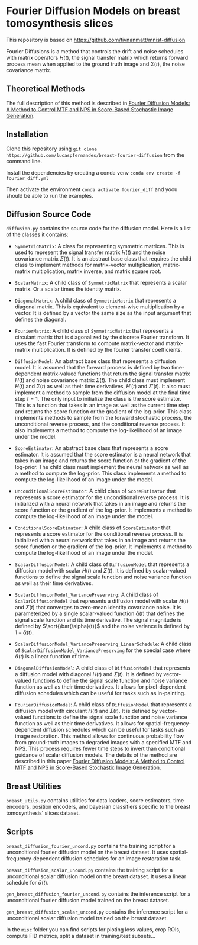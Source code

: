 # Fourier Diffusion Models on breast tomosynthesis slices

This repository is based on https://github.com/tivnanmatt/mnist-diffusion

Fourier Diffusions is a method that controls the drift and noise schedules with matrix operators $H(t)$, the signal transfer matrix which returns forward process mean when applied to the ground truth image and $\Sigma(t)$, the noise covariance matrix. 


## Theoretical Methods

The full description of this method is described in [Fourier Diffusion Models: A Method to Control MTF and NPS in Score-Based Stochastic Image Generation](https://arxiv.org/abs/2303.13285).

## Installation

Clone this repository using `git clone https://github.com/lucaspfernandes/breast-fourier-diffusion` from the command line. 

Install the dependencies by creating a conda venv `conda env create -f fourier_diff.yml` 

Then activate the environment `conda activate fourier_diff` and yoou should be able to run the examples.

## Diffusion Source Code

`diffusion.py` contains the source code for the diffusion model. Here is a list of the classes it contains:

- `SymmetricMatrix`: A class for representing symmetric matrices. This is used to represent the signal transfer matrix $H(t)$ and the noise covariance matrix $\Sigma(t)$. It is an abstract base class that requires the child class to implement methods for matrix-vector multiplication, matrix-matrix multiplication, matrix inverse, and matrix square root.
- `ScalarMatrix`: A child class of `SymmetricMatrix` that represents a scalar matrix. Or a scalar times the identity matrix.
- `DiagonalMatrix`: A child class of `SymmetricMatrix` that represents a diagonal matrix. This is equivalent to element-wise multiplication by a vector. It is defined by a vector the same size as the input argument that defines the diagonal. 
- `FourierMatrix`: A child class of `SymmetricMatrix` that represents a circulant matrix that is diagonalized by the discrete Fourier transform. It uses the fast Fourier transform to compute matrix-vector and matrix-matrix multiplication. It is defined by the fourier transfer coefficients. 

- `DiffusionModel`: An abstract base class that represents a diffusion model. It is assumed that the forward process is defined by two time-dependent matrix-valued functions that return the signal transfer matrix $H(t)$ and noise covariance matrix $\Sigma(t)$. The child class must implement $H(t)$ and $\Sigma(t)$ as well as their time derivatives, $H'(t)$ and $\Sigma'(t)$. It also must implement a method to sample from the diffusion model at the final time step $t=1$. The only input to initialize the class is the score estimator. This is a function that takes in an image as well as the current time step and returns the score function or the gradient of the log-prior. This class implements methods to sample from the forward stochastic process, the unconditional reverse process, and the conditional reverse process. It also implements a method to compute the log-likelihood of an image under the model.

- `ScoreEstimator`: An abstract base class that represents a score estimator. It is assumed that the score estimator is a neural network that takes in an image and returns the score function or the gradient of the log-prior. The child class must implement the neural network as well as a method to compute the log-prior. This class implements a method to compute the log-likelihood of an image under the model.

- `UnconditionalScoreEstimator`: A child class of `ScoreEstimator` that represents a score estimator for the unconditional reverse process. It is initialized with a neural network that takes in an image and returns the score function or the gradient of the log-prior. It implements a method to compute the log-likelihood of an image under the model.

- `ConditionalScoreEstimator`: A child class of `ScoreEstimator` that represents a score estimator for the conditional reverse process. It is initialized with a neural network that takes in an image and returns the score function or the gradient of the log-prior. It implements a method to compute the log-likelihood of an image under the model.

- `ScalarDiffusionModel`: A child class of `DiffusionModel` that represents a diffusion model with scalar $H(t)$ and $\Sigma(t)$. It is defined by scalar-valued functions to define the signal scale function and noise variance function as well as their time derivatives. 

- `ScalarDiffusionModel_VariancePreserving`: A child class of `ScalarDiffusionModel` that represents a diffusion model with scalar $H(t)$ and $\Sigma(t)$ that converges to zero-mean identity covariance noise. It is parameterized by a single scalar-valued function $\bar{\alpha}(t)$ that defines the signal scale function and its time derivative. The signal magnitude is defined by $\sqrt{\bar{\alpha}(t)}$ and the noise variance is defined by $1 - \bar{\alpha}(t)$.

- `ScalarDiffusionModel_VariancePreserving_LinearSchedule`: A child class of `ScalarDiffusionModel_VariancePreserving` for the special case where $\bar{\alpha}(t)$ is a linear function of time. 

- `DiagonalDiffusionModel`: A child class of `DiffusionModel` that represents a diffusion model with diagonal $H(t)$ and $\Sigma(t)$. It is defined by vector-valued functions to define the signal scale function and noise variance function as well as their time derivatives. It allows for pixel-dependent diffusion schedules which can be useful for tasks such as in-painting.

- `FourierDiffusionModel`: A child class of `DiffusionModel` that represents a diffusion model with circulant $H(t)$ and $\Sigma(t)$. It is defined by vector-valued functions to define the signal scale function and noise variance function as well as their time derivatives. It allows for spatial-frequency-dependent diffusion schedules which can be useful for tasks such as image restoration. This method allows for continuous probability flow from ground-truth images to degraded images with a specified MTF and NPS. This process requires fewer time steps to invert than conditional guidance of scalar diffusion models. The details of the method are described in this paper [Fourier Diffusion Models: A Method to Control MTF and NPS in Score-Based Stochastic Image Generation](https://arxiv.org/abs/2303.13285).

## Breast Utilities

`breast_utils.py` contains utilities for data loaders, score estimators, time encoders, position encoders, and bayesian classifiers specific to the breast tomosynthesis' slices dataset.

## Scripts

`breast_diffusion_fourier_uncond.py` contains the training script for a unconditional fourier diffusion model on the breast dataset. It uses spatial-frequency-dependent diffusion schedules for an image restoration task.

`breast_diffusion_scalar_uncond.py` contains the training script for a unconditional scalar diffusion model on the breast dataset. It uses a linear schedule for $\bar{\alpha}(t)$.

`gen_breast_diffusion_fourier_uncond.py` contains the inference script for a unconditional fourier diffusion model trained on the breast dataset.

`gen_breast_diffusion_scalar_uncond.py` contains the inference script for a unconditional scalar diffusion model trained on the breast dataset.

In the `misc` folder you can find scripts for ploting loss values, crop ROIs, compute FID metrics, split a dataset in training/test subsets...